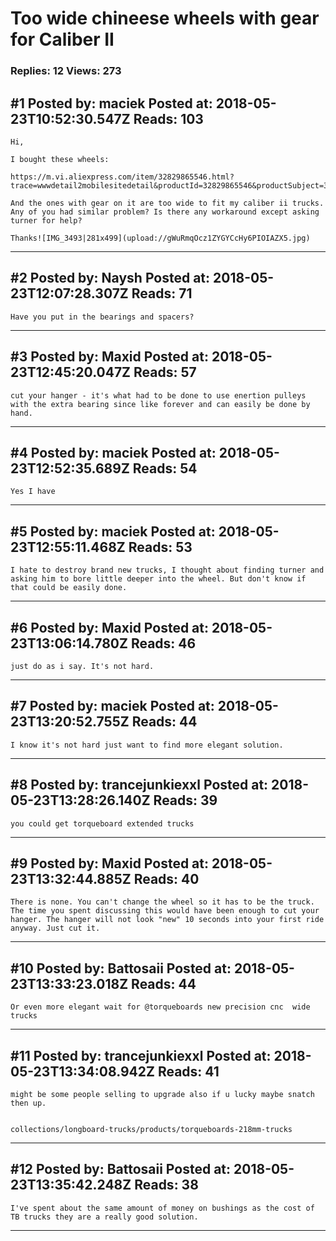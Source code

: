 # Too wide chineese wheels with gear for Caliber II

### Replies: 12 Views: 273

## \#1 Posted by: maciek Posted at: 2018-05-23T10:52:30.547Z Reads: 103

```
Hi,

I bought these wheels:

https://m.vi.aliexpress.com/item/32829865546.html?trace=wwwdetail2mobilesitedetail&productId=32829865546&productSubject=32829865546&shortkey=7fEFRV7j&addresstype=600

And the ones with gear on it are too wide to fit my caliber ii trucks. Any of you had similar problem? Is there any workaround except asking turner for help?

Thanks![IMG_3493|281x499](upload://gWuRmqOcz1ZYGYCcHy6PIOIAZX5.jpg)
```

---
## \#2 Posted by: Naysh Posted at: 2018-05-23T12:07:28.307Z Reads: 71

```
Have you put in the bearings and spacers?
```

---
## \#3 Posted by: Maxid Posted at: 2018-05-23T12:45:20.047Z Reads: 57

```
cut your hanger - it's what had to be done to use enertion pulleys with the extra bearing since like forever and can easily be done by hand.
```

---
## \#4 Posted by: maciek Posted at: 2018-05-23T12:52:35.689Z Reads: 54

```
Yes I have
```

---
## \#5 Posted by: maciek Posted at: 2018-05-23T12:55:11.468Z Reads: 53

```
I hate to destroy brand new trucks, I thought about finding turner and asking him to bore little deeper into the wheel. But don't know if that could be easily done.
```

---
## \#6 Posted by: Maxid Posted at: 2018-05-23T13:06:14.780Z Reads: 46

```
just do as i say. It's not hard.
```

---
## \#7 Posted by: maciek Posted at: 2018-05-23T13:20:52.755Z Reads: 44

```
I know it's not hard just want to find more elegant solution.
```

---
## \#8 Posted by: trancejunkiexxl Posted at: 2018-05-23T13:28:26.140Z Reads: 39

```
you could get torqueboard extended trucks
```

---
## \#9 Posted by: Maxid Posted at: 2018-05-23T13:32:44.885Z Reads: 40

```
There is none. You can't change the wheel so it has to be the truck. The time you spent discussing this would have been enough to cut your hanger. The hanger will not look "new" 10 seconds into your first ride anyway. Just cut it.
```

---
## \#10 Posted by: Battosaii Posted at: 2018-05-23T13:33:23.018Z Reads: 44

```
Or even more elegant wait for @torqueboards new precision cnc  wide trucks
```

---
## \#11 Posted by: trancejunkiexxl Posted at: 2018-05-23T13:34:08.942Z Reads: 41

```
might be some people selling to upgrade also if u lucky maybe snatch then up.


collections/longboard-trucks/products/torqueboards-218mm-trucks
```

---
## \#12 Posted by: Battosaii Posted at: 2018-05-23T13:35:42.248Z Reads: 38

```
I've spent about the same amount of money on bushings as the cost of TB trucks they are a really good solution.
```

---
